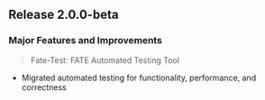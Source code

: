 ## Release 2.0.0-beta
### Major Features and Improvements
> Fate-Test: FATE Automated Testing Tool
* Migrated automated testing for functionality, performance, and correctness
